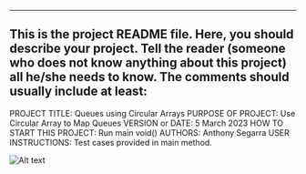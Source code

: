 
------------------------------------------------------------------------
This is the project README file. Here, you should describe your project.
Tell the reader (someone who does not know anything about this project)
all he/she needs to know. The comments should usually include at least:
------------------------------------------------------------------------

PROJECT TITLE: Queues using Circular Arrays
PURPOSE OF PROJECT: Use Circular Array to Map Queues
VERSION or DATE:    5 March 2023
HOW TO START THIS PROJECT:  Run main void()
AUTHORS:    Anthony Segarra
USER INSTRUCTIONS:  Test cases provided in main method.

![Alt text](/Asssignment.png "Overall Assignment")